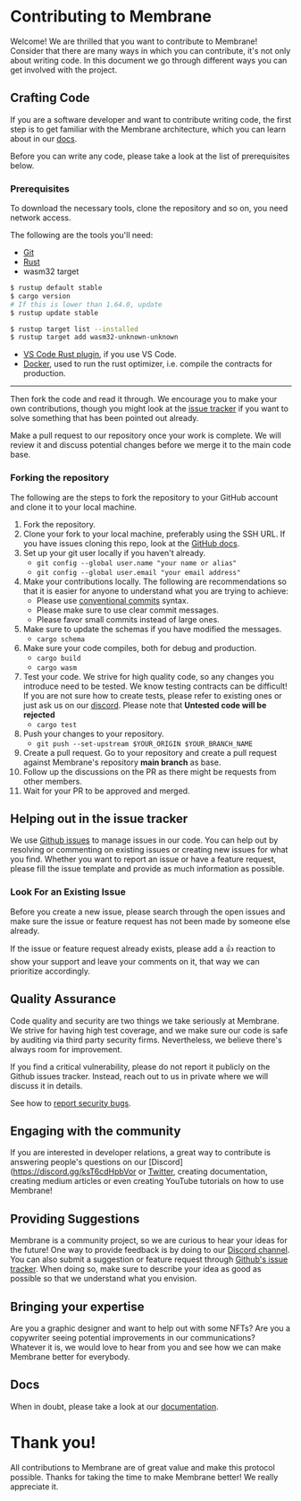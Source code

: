 
# Contributing to Membrane

Welcome! We are thrilled that you want to contribute to Membrane! Consider that there are many ways in which you can contribute, 
it's not only about writing code. In this document we go through different ways you can get involved with the project.

## Crafting Code

If you are a software developer and want to contribute writing code, the first step is to get familiar with 
the Membrane architecture, which you can learn about in our [docs](https://membrane-finance.gitbook.io/membrane-docs-1/).

Before you can write any code, please take a look at the list of prerequisites below.  

### Prerequisites

To download the necessary tools, clone the repository and so on, you need network access.

The following are the tools you'll need:
- [Git](https://git-scm.com/) 
- [Rust](https://rustup.rs/)
- wasm32 target
```bash
$ rustup default stable
$ cargo version
# If this is lower than 1.64.0, update
$ rustup update stable

$ rustup target list --installed
$ rustup target add wasm32-unknown-unknown
```

- [VS Code Rust plugin](https://marketplace.visualstudio.com/items?itemName=rust-lang.rust), if you use VS Code.
- [Docker](https://www.docker.com/), used to run the rust optimizer, i.e. compile the contracts for production.

--- 
Then fork the code and read it through. We encourage you to make your own contributions, though you might look at the 
[issue tracker](https://github.com/MembraneFinance/membrane-core/issues) if you want to solve something that has 
been pointed out already.

Make a pull request to our repository once your work is complete. We will review it and discuss potential changes before
we merge it to the main code base.

### Forking the repository 

The following are the steps to fork the repository to your GitHub account and clone it to your local machine.

1. Fork the repository.
2. Clone your fork to your local machine, preferably using the SSH URL. If you have issues cloning this repo, look at the 
[GitHub docs](https://docs.github.com/en/repositories/creating-and-managing-repositories/cloning-a-repository).
3. Set up your git user locally if you haven't already.
    - `git config --global user.name "your name or alias"`
    - `git config --global user.email "your email address"`
4. Make your contributions locally. The following are recommendations so that it is easier for anyone to understand what 
you are trying to achieve:
    - Please use [conventional commits](https://conventionalcommits.org) syntax.
    - Please make sure to use clear commit messages.
    - Please favor small commits instead of large ones.
5. Make sure to update the schemas if you have modified the messages.
    - `cargo schema`
6. Make sure your code compiles, both for debug and production.
    - `cargo build`
    - `cargo wasm`
7. Test your code. We strive for high quality code, so any changes you introduce need to be tested. We know testing contracts 
can be difficult! If you are not sure how to create tests, please refer to existing ones or just ask us on our 
[discord](https://discord.gg/ksT6cdHpbV). Please note that **Untested code will be rejected**
    - `cargo test`
8. Push your changes to your repository.
    - `git push --set-upstream $YOUR_ORIGIN $YOUR_BRANCH_NAME`
9. Create a pull request. Go to your repository and create a pull request 
against Membrane's repository **main branch** as base.
10. Follow up the discussions on the PR as there might be requests from other members.
11. Wait for your PR to be approved and merged.

## Helping out in the issue tracker

We use [Github issues](https://github.com/MembraneFinance/membrane-core/issues) to manage issues in our code. 
You can help out by resolving or commenting on existing issues or creating new issues for what you find. Whether you want 
to report an issue or have a feature request, please fill the issue template and provide as much information as possible.

### Look For an Existing Issue

Before you create a new issue, please search through the open issues and make sure the issue or feature request has not 
been made by someone else already.

If the issue or feature request already exists, please add a 👍 reaction to show your support and leave your comments on it, that way we can prioritize accordingly.

## Quality Assurance

Code quality and security are two things we take seriously at Membrane. We strive for having high test coverage, and 
we make sure our code is safe by auditing via third party security firms. Nevertheless, we believe there's always room for improvement. 

If you find a critical vulnerability, please do not report it publicly on the Github issues tracker. Instead, reach out to us 
in private where we will discuss it in details.

See how to [report security bugs](https://github.com/MembraneFinance/membrane-core/blob/main/docs/SECURITY.md).

## Engaging with the community

If you are interested in developer relations, a great way to contribute is answering people's questions on our 
[Discord](https://discord.gg/ksT6cdHpbVor or [Twitter](https://twitter.com/MembraneFinance), creating documentation, creating medium articles or even creating YouTube tutorials on how to use Membrane!

## Providing Suggestions

Membrane is a community project, so we are curious to hear your ideas for the future! One way to provide feedback
is by doing to our [Discord channel](https://discord.com/channels/1060217330258432010/1060217330719789180). You can also
submit a suggestion or feature request through [Github's issue tracker](https://github.com/MembraneFinance/membrane-core/issues). 
When doing so, make sure to describe your idea as good as possible so that we understand what you envision.

## Bringing your expertise

Are you a graphic designer and want to help out with some NFTs? Are you a copywriter seeing potential improvements in our communications?
Whatever it is, we would love to hear from you and see how we can make Membrane better for everybody.

## Docs
When in doubt, please take a look at our [documentation](https://membrane-finance.gitbook.io/membrane-docs-1/).

# Thank you!

All contributions to Membrane are of great value and make this protocol possible. Thanks for taking the time to make 
Membrane better! We really appreciate it.
